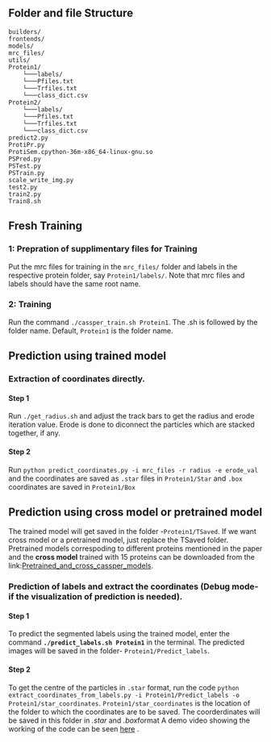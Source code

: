 ## Folder and file Structure
```
builders/  
frontends/  
models/  
mrc_files/ 
utils/
Protein1/  
    └───labels/  
    └───Pfiles.txt  
    └───Trfiles.txt  
    └───class_dict.csv  
Protein2/  
    └───labels/  
    └───Pfiles.txt  
    └───Trfiles.txt  
    └───class_dict.csv  
predict2.py  
ProtiPr.py  
ProtiSem.cpython-36m-x86_64-linux-gnu.so  
PSPred.py  
PSTest.py  
PSTrain.py  
scale_write_img.py  
test2.py  
train2.py  
Train8.sh  
```  

## Fresh Training
### 1: Prepration of supplimentary files for Training
Put the mrc files for training in the `mrc_files/` folder and labels in the respective protein folder, say `Protein1/labels/`. Note that mrc files and labels should have the same root name. 
### 2: Training
Run the command `./cassper_train.sh Protein1`. The .sh is followed by the folder name. Default, `Protein1` is the folder name.   

## Prediction using trained model

### Extraction of coordinates directly.
#### Step 1
Run `./get_radius.sh` and adjust the track bars to get the radius and erode iteration value. Erode is done to diconnect the particles which are stacked together, if any. 
#### Step 2
Run `python predict_coordinates.py -i mrc_files -r radius -e erode_val` and the coordinates are saved as `.star` files in `Protein1/Star` and `.box` coordinates are saved in `Protein1/Box`

## Prediction using cross model or pretrained model
The trained model will get saved in the folder -`Protein1/TSaved`. If we want cross model or a  pretrained model, just replace the TSaved folder. Pretrained models correspoding to different proteins mentioned in the paper  and the **cross model** trained with 15 proteins can be downloaded from the link:[Pretrained_and_cross_cassper_models](https://drive.google.com/drive/folders/1Vi4N8RSObD6Oa_pCRcyZ2MS8WzbDT-7b?usp=sharing "Google Drive").

### Prediction of labels and extract the coordinates (Debug mode- if the visualization of prediction is needed). 
#### Step 1 
To predict the segmented labels using the trained model, enter the command **`./predict_labels.sh Protein1`** in the terminal. The predicted images will be saved in the folder- `Protein1/Predict_labels`. 
#### Step 2
To get the centre of the particles in `.star` format, run the code `python extract_coordinates_from_labels.py -i Protein1/Predict_labels -o Protein1/star_coordinates`. `Protein1/star_coordinates` is the location of the folder to which the coordinates are to be saved.  The coorderdinates will be saved in this folder in *.star* and *.box*format
A demo video showing the working of the code can be seen [here](https://youtu.be/wxdpRDVdJZY) .




